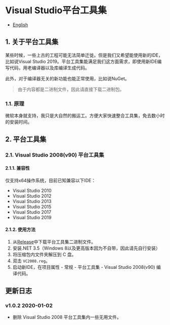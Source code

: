 ﻿# Visual Studio平台工具集

- [English](readme.md)

## 1. 关于平台工具集
某些时候，一些上古的工程可能无法简单迁徙。但是我们又希望能使用新的IDE，比如说Visual Studio 2019。平台工具集能满足我们这方面需求，即使用新IDE编写代码，用老编译器以及库编译生成代码。

此外，对于编译器无关的新功能也能正常使用，比如说NuGet。

> 由于内容都是二进制文件，因此请直接下载二进制包。

### 1.1. 原理
微软本身就支持，我只是大自然的搬运工。方便大家快速整合工具集，免去数小时的安装时间。


## 2. 平台工具集

### 2.1. Visual Studio 2008(v90) 平台工具集
#### 2.1.1. 兼容性
仅支持x64操作系统，目前已知兼容以下IDE：
* Visual Studio 2010
* Visual Studio 2012
* Visual Studio 2013
* Visual Studio 2015
* Visual Studio 2017
* Visual Studio 2019

#### 2.1.2. 使用方法
1. 从[Release](https://github.com/mingkuang-Chuyu/Visual_Studio_Platform_Toolset/releases/latest)中下载平台工具集二进制文件。
2. 安装.NET 3.5（Windows 8以及更高版本因为不自带，因此请先自行安装）
3. 将压缩包内文件夹解压到 C 盘。
4. 双击 `VC2008.reg`。
5. 启动新IDE，在项目属性 - 常规 - 平台工具集 - Visual Studio 2008(v90) 编译代码。

## 更新日志

### v1.0.2 2020-01-02
* 删除 Visual Studio 2008 平台工具集内一些无用文件。
